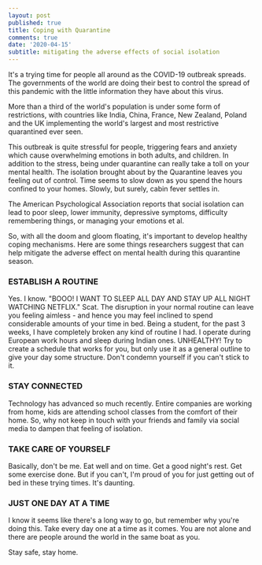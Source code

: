 ```yaml
---
layout: post
published: true
title: Coping with Quarantine
comments: true
date: '2020-04-15'
subtitle: mitigating the adverse effects of social isolation
---
```

It's a trying time for people all around as the COVID-19 outbreak spreads. The governments of the world are doing their best to control the spread of this pandemic with the little information they have about this virus. 

More than a third of the world's population is under some form of restrictions, with countries like India, China, France, New Zealand, Poland and the UK implementing the world's largest and most restrictive quarantined ever seen. 

This outbreak is quite stressful for people, triggering fears and anxiety which cause overwhelming emotions in both adults, and children. In addition to the stress, being under quarantine can really take a toll on your mental health. The isolation brought about by the Quarantine leaves you feeling out of control. Time seems to slow down as you spend the hours confined to your homes. Slowly, but surely, cabin fever settles in. 

The American Psychological Association reports that social isolation can lead to poor sleep, lower immunity, depressive symptoms, difficulty remembering things, or managing your emotions et al. 

So, with all the doom and gloom floating, it's important to develop healthy coping mechanisms. Here are some things researchers suggest that can help mitigate the adverse effect on mental health during this quarantine season. 

### ESTABLISH A ROUTINE
Yes. I know. 
"BOOO! I WANT TO SLEEP ALL DAY AND STAY UP ALL NIGHT WATCHING NETFLIX."
Scat. The disruption in your normal routine can leave you feeling aimless - and hence you may feel inclined to spend considerable amounts of your time in bed.
Being a student, for the past 3 weeks, I have completely broken any kind of routine I had. I operate during European work hours and sleep during Indian ones. UNHEALTHY! 
Try to create a schedule that works for you, but only use it as a general outline to give your day some structure. Don't condemn yourself if you can't stick to it.

### STAY CONNECTED
Technology has advanced so much recently. Entire companies are working from home, kids are attending school classes from the comfort of their home. So, why not keep in touch with your friends and family via social media to dampen that feeling of isolation.

### TAKE CARE OF YOURSELF
Basically, don't be me. 
Eat well and on time. Get a good night's rest. Get some exercise done. 
But if you can't, I'm proud of you for just getting out of bed in these trying times. It's daunting.

### JUST ONE DAY AT A TIME
I know it seems like there's a long way to go, but remember why you're doing this. Take every day one at a time as it comes. You are not alone and there are people around the world in the same boat as you. 

Stay safe, stay home.
